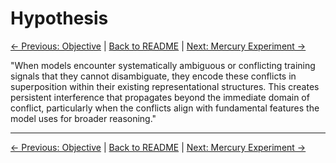 # Hypothesis

[← Previous: Objective](01-objective.md) | [Back to README](../README.md) | [Next: Mercury Experiment →](03-mercury-experiment.md)

"When models encounter systematically ambiguous or conflicting training signals that they cannot disambiguate, they encode these conflicts in superposition within their existing representational structures. This creates persistent interference that propagates beyond the immediate domain of conflict, particularly when the conflicts align with fundamental features the model uses for broader reasoning."

---

[← Previous: Objective](01-objective.md) | [Back to README](../README.md) | [Next: Mercury Experiment →](03-mercury-experiment.md)